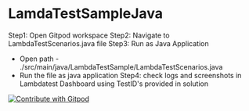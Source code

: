 # LamdaTestSampleJava
Step1: Open Gitpod workspace
Step2: Navigate to LambdaTestScenarios.java file
Step3: Run as Java Application
- Open path - ./src/main/java/LambdaTestSample/LambdaTestScenarios.java
- Run the file as java application
Step4: check logs and screenshots in Lambdatest Dashboard using TestID's provided in solution

<a href="https://gitpod.io/#https://github.com/GuruprasadKini/LamdaTestSampleJava.git">
  <img
    src="https://img.shields.io/badge/Contribute%20with-Gitpod-908a85?logo=gitpod"
    alt="Contribute with Gitpod"
  />
</a>
